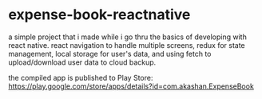 # expense-book-reactnative

a simple project that i made while i go thru the basics of developing with react native.
react navigation to handle multiple screens,
redux for state management,
local storage for user's data, and using fetch to upload/download user data to cloud backup.

the compiled app is published to Play Store:
https://play.google.com/store/apps/details?id=com.akashan.ExpenseBook
